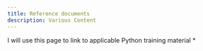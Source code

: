 ```yaml
---
title: Reference documents
description: Various Content
---
```


I will use this page to link to applicable Python training material
* 
